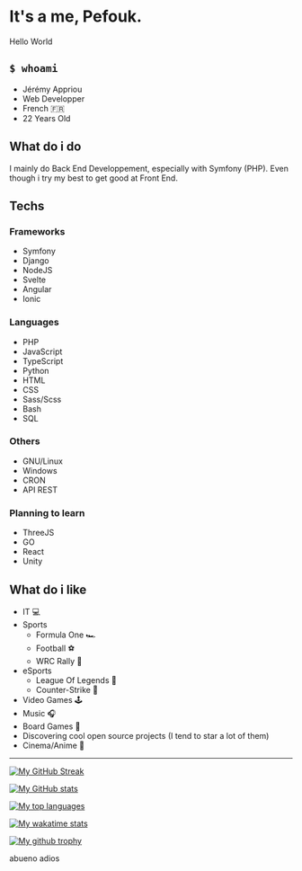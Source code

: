 # It's a me, Pefouk.
Hello World  
  
## `$ whoami`
- Jérémy Appriou
- Web Developper
- French 🇫🇷
- 22 Years Old 

## What do i do
I mainly do Back End Developpement, especially with Symfony (PHP). Even though i try my best to get good at Front End.  

## Techs
### Frameworks
- Symfony 
- Django
- NodeJS
- Svelte
- Angular
- Ionic
### Languages
- PHP
- JavaScript
- TypeScript
- Python
- HTML
- CSS
- Sass/Scss
- Bash
- SQL
### Others
- GNU/Linux
- Windows
- CRON
- API REST

### Planning to learn
- ThreeJS
- GO
- React
- Unity

## What do i like
- IT 💻
- Sports
  - Formula One 🏎
  - Football ⚽
  - WRC Rally 🚗
- eSports
  - League Of Legends 👻
  - Counter-Strike 🔫
- Video Games 🕹
- Music 🎧
- Board Games 🎲
- Discovering cool open source projects (I tend to star a lot of them)
- Cinema/Anime 🎥
----

[![My GitHub Streak](https://github-readme-streak-stats.herokuapp.com?user=Pefouk&theme=radical&hide_border=true&date_format=M%20j%5B%2C%20Y%5D)](https://github.com/pefouk)  
  
[![My GitHub stats](https://github-readme-stats.vercel.app/api?username=pefouk&theme=radical&count_private=true)](https://github.com/pefouk)  
  
[![My top languages](https://github-readme-stats.vercel.app/api/top-langs/?username=Pefouk&theme=radical&count_private=true&layout=compact)](https://github.com/pefouk)  

[![My wakatime stats](https://github-readme-stats.vercel.app/api/wakatime?username=pefouk&theme=radical)](https://wakatime.com/@pefouk)  

[![My github trophy](https://github-profile-trophy.vercel.app/?username=pefouk&row=1&theme=radical)](https://github.com/pefouk)  
  

abueno adios
